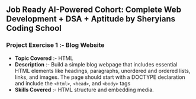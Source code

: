 ## Job Ready AI-Powered Cohort: Complete Web Development + DSA + Aptitude by Sheryians Coding School

### Project Exercise 1 :- Blog Website

- **Topic Covered** :- HTML
- **Description** :- Build a simple blog webpage that includes essential HTML elements like headings, paragraphs, unordered and ordered lists, links, and images. The page should start with a DOCTYPE declaration and include the `<html>`, `<head>`, and `<body>` tags
- **Skills Covered** :- HTML structure and embedding media.
